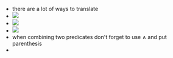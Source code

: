  - there are a lot of ways to translate
 - ![](Attachments/Pasted%20image%2020200923090221.png)
 - ![](Attachments/Pasted%20image%2020200923090923.png)
 - ![](Attachments/Pasted%20image%2020200923091354.png)
 - when combining two predicates don't forget to use ∧ and put parenthesis
 -  